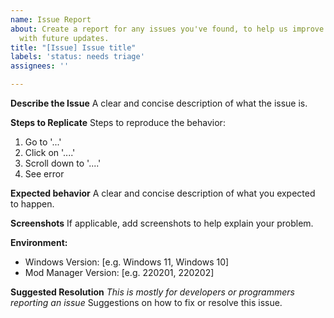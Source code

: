```yaml
---
name: Issue Report
about: Create a report for any issues you've found, to help us improve the application
  with future updates.
title: "[Issue] Issue title"
labels: 'status: needs triage'
assignees: ''

---
```


**Describe the Issue**
A clear and concise description of what the issue is.

**Steps to Replicate**
Steps to reproduce the behavior:
1. Go to '...'
2. Click on '....'
3. Scroll down to '....'
4. See error

**Expected behavior**
A clear and concise description of what you expected to happen.

**Screenshots**
If applicable, add screenshots to help explain your problem.

**Environment:**
 - Windows Version: [e.g. Windows 11, Windows 10]
 - Mod Manager Version: [e.g. 220201, 220202]

**Suggested Resolution**
*This is mostly for developers or programmers reporting an issue*
Suggestions on how to fix or resolve this issue.
